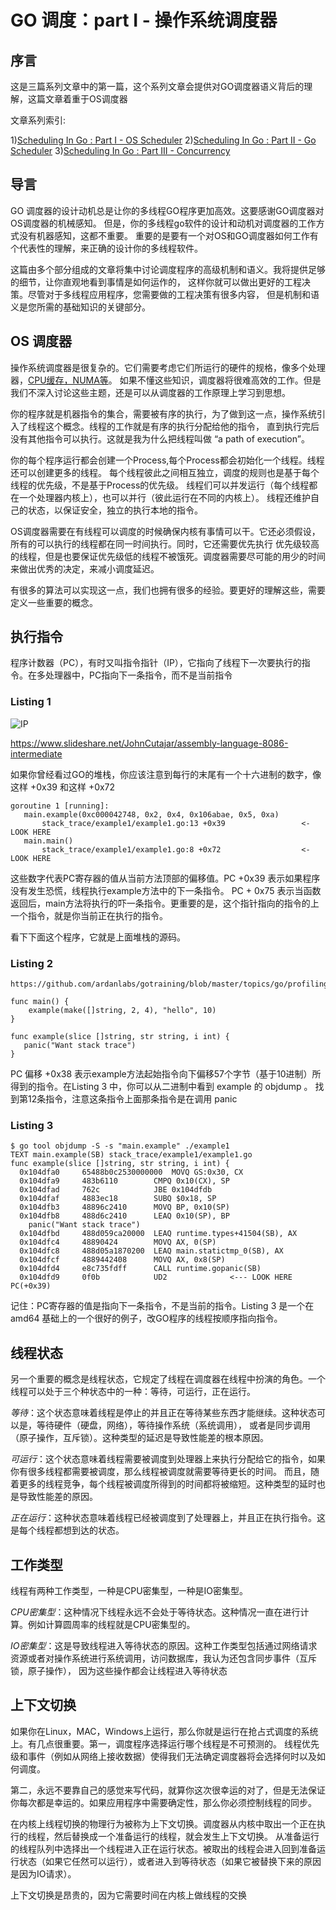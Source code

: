 # GO 调度：part Ⅰ - 操作系统调度器

## 序言

这是三篇系列文章中的第一篇，这个系列文章会提供对GO调度器语义背后的理解，这篇文章着重于OS调度器

文章系列索引:

1)[Scheduling In Go : Part I - OS Scheduler](https://www.ardanlabs.com/blog/2018/08/scheduling-in-go-part1.html)
2)[Scheduling In Go : Part II - Go Scheduler](https://www.ardanlabs.com/blog/2018/08/scheduling-in-go-part2.html)
3)[Scheduling In Go : Part III - Concurrency](https://www.ardanlabs.com/blog/2018/12/scheduling-in-go-part3.html)


## 导言
GO 调度器的设计动机总是让你的多线程GO程序更加高效。这要感谢GO调度器对OS调度器的机械感知。
但是，你的多线程go软件的设计和动机对调度器的工作方式没有机器感知，这都不重要。
重要的是要有一个对OS和GO调度器如何工作有个代表性的理解，来正确的设计你的多线程软件。

这篇由多个部分组成的文章将集中讨论调度程序的高级机制和语义。我将提供足够的细节，让你直观地看到事情是如何运作的，
这样你就可以做出更好的工程决策。尽管对于多线程应用程序，您需要做的工程决策有很多内容，
但是机制和语义是您所需的基础知识的关键部分。


## OS 调度器

操作系统调度器是很复杂的。它们需要考虑它们所运行的硬件的规格，像多个处理器，[CPU缓存，NUMA等](http://frankdenneman.nl/2016/07/06/introduction-2016-numa-deep-dive-series)。
如果不懂这些知识，调度器将很难高效的工作。但是我们不深入讨论这些主题，还是可以从调度器的工作原理上学习到思想。

你的程序就是机器指令的集合，需要被有序的执行，为了做到这一点，操作系统引入了线程这个概念。线程的工作就是有序的执行分配给他的指令，
直到执行完后没有其他指令可以执行。这就是我为什么把线程叫做 “a path of execution”。

你的每个程序运行都会创建一个Process,每个Process都会初始化一个线程。线程还可以创建更多的线程。
每个线程彼此之间相互独立，调度的规则也是基于每个线程的优先级，不是基于Process的优先级。
线程们可以并发运行（每个线程都在一个处理器内核上），也可以并行（彼此运行在不同的内核上）。
线程还维护自己的状态，以保证安全，独立的执行本地的指令。

OS调度器需要在有线程可以调度的时候确保内核有事情可以干。它还必须假设，所有的可以执行的线程都在同一时间执行。同时，它还需要优先执行
优先级较高的线程，但是也要保证优先级低的线程不被饿死。调度器需要尽可能的用少的时间来做出优秀的决定，来减小调度延迟。

有很多的算法可以实现这一点，我们也拥有很多的经验。要更好的理解这些，需要定义一些重要的概念。

## 执行指令

程序计数器（PC），有时又叫指令指针（IP），它指向了线程下一次要执行的指令。在多处理器中，PC指向下一条指令，而不是当前指令

### Listing 1

![IP](/images/92_figure1.jpeg)

https://www.slideshare.net/JohnCutajar/assembly-language-8086-intermediate

如果你曾经看过GO的堆栈，你应该注意到每行的末尾有一个十六进制的数字，像这样 +0x39 和这样 +0x72 


```
goroutine 1 [running]:
   main.example(0xc000042748, 0x2, 0x4, 0x106abae, 0x5, 0xa)
       stack_trace/example1/example1.go:13 +0x39                 <- LOOK HERE
   main.main()
       stack_trace/example1/example1.go:8 +0x72                  <- LOOK HERE
```

这些数字代表PC寄存器的值从当前方法顶部的偏移值。PC +0x39 表示如果程序没有发生恐慌，线程执行example方法中的下一条指令。
PC + 0x75 表示当函数返回后，main方法将执行的吓一条指令。更重要的是，这个指针指向的指令的上一个指令，就是你当前正在执行的指令。

看下下面这个程序，它就是上面堆栈的源码。

### Listing 2
```
https://github.com/ardanlabs/gotraining/blob/master/topics/go/profiling/stack_trace/example1/example1.go

func main() {
    example(make([]string, 2, 4), "hello", 10)
}

func example(slice []string, str string, i int) {
   panic("Want stack trace")
}
```

PC 偏移 +0x38 表示example方法起始指令向下偏移57个字节（基于10进制）所得到的指令。在Listing 3 中，你可以从二进制中看到 example 的 objdump 。
找到第12条指令，注意这条指令上面那条指令是在调用 panic 

### Listing 3
```
$ go tool objdump -S -s "main.example" ./example1
TEXT main.example(SB) stack_trace/example1/example1.go
func example(slice []string, str string, i int) {
  0x104dfa0		65488b0c2530000000	MOVQ GS:0x30, CX
  0x104dfa9		483b6110		CMPQ 0x10(CX), SP
  0x104dfad		762c			JBE 0x104dfdb
  0x104dfaf		4883ec18		SUBQ $0x18, SP
  0x104dfb3		48896c2410		MOVQ BP, 0x10(SP)
  0x104dfb8		488d6c2410		LEAQ 0x10(SP), BP
	panic("Want stack trace")
  0x104dfbd		488d059ca20000	LEAQ runtime.types+41504(SB), AX
  0x104dfc4		48890424		MOVQ AX, 0(SP)
  0x104dfc8		488d05a1870200	LEAQ main.statictmp_0(SB), AX
  0x104dfcf		4889442408		MOVQ AX, 0x8(SP)
  0x104dfd4		e8c735fdff		CALL runtime.gopanic(SB)
  0x104dfd9		0f0b			UD2              <--- LOOK HERE PC(+0x39)
```

记住：PC寄存器的值是指向下一条指令，不是当前的指令。Listing 3 是一个在 amd64 基础上的一个很好的例子，改GO程序的线程按顺序指向指令。

## 线程状态

另一个重要的概念是线程状态，它规定了线程在调度器在线程中扮演的角色。一个线程可以处于三个种状态中的一种：等待，可运行，正在运行。

*等待*：这个状态意味着线程是停止的并且正在等待某些东西才能继续。这种状态可以是，等待硬件（硬盘，网络），等待操作系统（系统调用），
或者是同步调用（原子操作，互斥锁）。这种类型的延迟是导致性能差的根本原因。

*可运行*：这个状态意味着线程需要被调度到处理器上来执行分配给它的指令，如果你有很多线程都需要被调度，那么线程被调度就需要等待更长的时间。
而且，随着更多的线程竞争，每个线程被调度所得到的时间都将被缩短。这种类型的延时也是导致性能差的原因。

*正在运行*：这种状态意味着线程已经被调度到了处理器上，并且正在执行指令。这是每个线程都想到达的状态。

## 工作类型

线程有两种工作类型，一种是CPU密集型，一种是IO密集型。

*CPU密集型*：这种情况下线程永远不会处于等待状态。这种情况一直在进行计算。例如计算圆周率的线程就是CPU密集型的。

*IO密集型*：这是导致线程进入等待状态的原因。这种工作类型包括通过网络请求资源或者对操作系统进行系统调用，访问数据库，我认为还包含同步事件（互斥锁，原子操作），
因为这些操作都会让线程进入等待状态

## 上下文切换

如果你在Linux，MAC，Windows上运行，那么你就是运行在抢占式调度的系统上。有几点很重要。第一，调度程序选择运行哪个线程是不可预测的。
线程优先级和事件（例如从网络上接收数据）使得我们无法确定调度器将会选择何时以及如何调度。

第二，永远不要靠自己的感觉来写代码，就算你这次很幸运的对了，但是无法保证你每次都是幸运的。如果应用程序中需要确定性，那么你必须控制线程的同步。

在内核上线程切换的物理行为被称为上下文切换。调度器从内核中取出一个正在执行的线程，然后替换成一个准备运行的线程，就会发生上下文切换。
从准备运行的线程队列中选择出一个线程进入正在运行状态。被取出的线程会进入回到准备运行状态（如果它任然可以运行），或者进入到等待状态（如果它被替换下来的原因是因为IO请求）。

上下文切换是昂贵的，因为它需要时间在内核上做线程的交换


